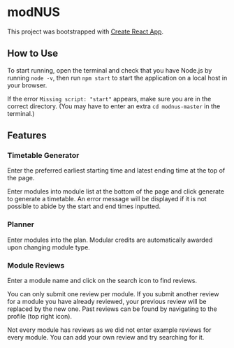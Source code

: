 # modNUS

This project was bootstrapped with [Create React App](https://github.com/facebook/create-react-app).

## How to Use

To start running, open the terminal and check that you have Node.js by running `node -v`, then run `npm start` to start the application on a local host in your browser.

If the error `Missing script: "start"` appears, make sure you are in the correct directory. (You may have to enter an extra `cd modnus-master` in the terminal.)

## Features

### Timetable Generator

Enter the preferred earliest starting time and latest ending time at the top of the page.

Enter modules into module list at the bottom of the page and click generate to generate a timetable. An error message will be displayed if it is not possible to abide by the start and end times inputted.

### Planner

Enter modules into the plan. Modular credits are automatically awarded upon changing module type.

### Module Reviews

Enter a module name and click on the search icon to find reviews.

You can only submit one review per module. If you submit another review for a module you have already reviewed, your previous review will be replaced by the new one. Past reviews can be found by navigating to the profile (top right icon).

Not every module has reviews as we did not enter example reviews for every module. You can add your own review and try searching for it.
